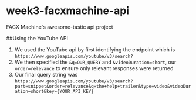 # week3-facxmachine-api
FACX Machine's awesome-tastic api project

##Using the YouTube API
1. We used the YouTube api by first identifying the endpoint which is `https://www.googleapis.com/youtube/v3/search?`
2. We then specified the `&q=OUR_QUERY` and `&videoDuration=short`, our `order=relevance` to ensure only relevant responses were returned
3. Our final query string was `https://www.googleapis.com/youtube/v3/search?part=snippet&order=relevance&q=the+help+trailer&type=video&videoDuration=short&key={YOUR_API_KEY}`
